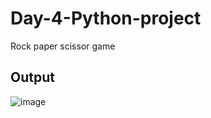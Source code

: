 # Day-4-Python-project

Rock paper scissor game

## Output
![image](https://github.com/Banuvathyrr/Day-4-Python-project/assets/145739539/cfea0801-5483-4306-8a8d-9e13e931b8ad)

